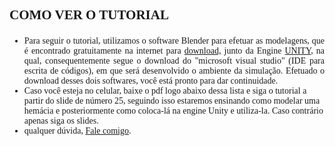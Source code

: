 <h3 class="subTitle" style="font-family: 'Gravity-Regular';font-size: 1.5em;">
COMO VER O TUTORIAL
</h3>
<ul class="listPad">
<li align = "justify" style="font-family: 'Gravity-Regular';font-size: 1em;">Para seguir o tutorial, utilizamos o software Blender para efetuar as modelagens, que é encontrado gratuitamente na internet para <a href="https://www.blender.org/download/">download,</a> junto da Engine <a href="https://unity3d.com/pt/get-unity/download"> UNITY</a>, na qual, consequentemente segue o download do "microsoft visual studio" (IDE para escrita de códigos), em que será desenvolvido o ambiente da simulação. Efetuado o download desses dois softwares, você está pronto para dar continuidade.
</li>
<li style="font-family: 'Gravity-Regular';font-size: 1em;">Caso você esteja no celular, baixe o pdf logo abaixo dessa lista e siga o tutorial a partir do slide de número 25, seguindo isso estaremos
                            ensinando como modelar uma hemácia e posteriormente como coloca-lá na engine Unity e utiliza-la. Caso contrário apenas siga os slides.
 </li>
<li style="font-family: 'Gravity-Regular';font-size: 1em;">qualquer dúvida, <a href="/contacts/new"> Fale comigo</a>.</li>
</ul>
